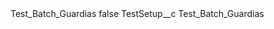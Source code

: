 <?xml version="1.0" encoding="UTF-8"?>
<CustomMetadata xmlns="http://soap.sforce.com/2006/04/metadata" xmlns:xsi="http://www.w3.org/2001/XMLSchema-instance" xmlns:xsd="http://www.w3.org/2001/XMLSchema">
    <label>Test_Batch_Guardias</label>
    <protected>false</protected>
    <values>
        <field>TestSetup__c</field>
        <value xsi:type="xsd:string">Test_Batch_Guardias</value>
    </values>
</CustomMetadata>
